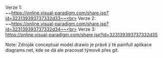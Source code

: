 Verze 1:<br>
~~https://online.visual-paradigm.com/share.jsp?id=323139393737332d33~~<br>
Verze 2:<br>
~~https://online.visual-paradigm.com/share.jsp?id=323139393737332d34~~<br>
Verze 3:<br>
https://online.visual-paradigm.com/share.jsp?id=323139393737332d35<br>

Note:
Zdroják conceptual model.drawio je právě z té painfull aplikace diagrams.net, kde se dá ale pracovat týmově přes git.
